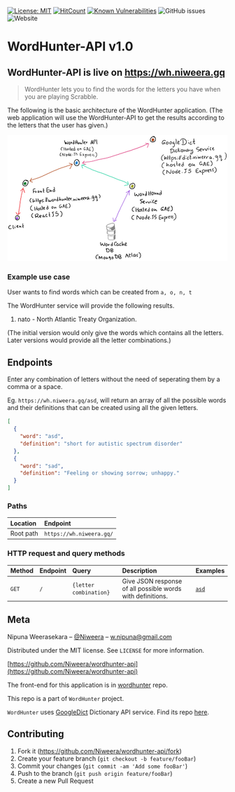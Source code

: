 [![License: MIT](https://img.shields.io/badge/License-MIT-yellow.svg)](https://opensource.org/licenses/MIT)
[![HitCount](http://hits.dwyl.io/Niweera/wordhunter-api.svg)](http://hits.dwyl.io/Niweera/wordhunter-api)
[![Known Vulnerabilities](https://snyk.io//test/github/Niweera/wordhunter-api/badge.svg?targetFile=package.json)](https://snyk.io//test/github/Niweera/wordhunter-api?targetFile=package.json)
![GitHub issues](https://img.shields.io/github/issues/Niweera/wordhunter-api)
![Website](https://img.shields.io/website/https/wh.niweera.gq?down_color=lightgrey&down_message=offline&up_color=blue&up_message=online)

# WordHunter-API v1.0

## WordHunter-API is live on https://wh.niweera.gq

> WordHunter lets you to find the words for the letters you have when you are playing Scrabble.

The following is the basic architecture of the WordHunter application. (The web application will use the WordHunter-API to get the results according to the letters that the user has given.)




![](w.png)

### Example use case

User wants to find words which can be created from `a, o, n, t`

The WordHunter service will provide the following results.
1. nato - North Atlantic Treaty Organization.

(The initial version would only give the words which contains all the letters. Later versions would provide all the letter combinations.)

## Endpoints

Enter any combination of letters without the need of seperating them by a comma or a space.

Eg. `https://wh.niweera.gq/asd`, will return an array of all the possible words and their definitions that can be created using all the given letters.

```json
[
  {
    "word": "asd",
    "definition": "short for autistic spectrum disorder"
  },
  {
    "word": "sad",
    "definition": "Feeling or showing sorrow; unhappy."
  }
]
```

### Paths

| Location | Endpoint |
| :-- | :-- |
| Root path | `https://wh.niweera.gq/`|

### HTTP request and query methods

| Method | Endpoint | Query | Description | Examples |
| :-- | :-- | :-- | :-- | :-- |
| `GET` | `/` | `{letter combination}` | Give JSON response of all possible words with definitions. | [`asd`](https://wh.niweera.gq/asd) |

## Meta

Nipuna Weerasekara – [@Niweera](https://twitter.com/Niweera) – w.nipuna@gmail.com

Distributed under the MIT license. See ``LICENSE`` for more information.

[https://github.com/Niweera/wordhunter-api](https://github.com/Niweera/wordhunter-api)

The front-end for this application is in [wordhunter](https://github.com/Niweera/wordhunter) repo.

This repo is a part of `WordHunter` project.

`WordHunter` uses [GoogleDict](https://dict.niweera.gq) Dictionary API service. Find its repo [here](https://github.com/Niweera/googledict).

## Contributing

1. Fork it (<https://github.com/Niweera/wordhunter-api/fork>)
2. Create your feature branch (`git checkout -b feature/fooBar`)
3. Commit your changes (`git commit -am 'Add some fooBar'`)
4. Push to the branch (`git push origin feature/fooBar`)
5. Create a new Pull Request

<!-- Markdown link & img dfn's -->
[npm-image]: https://img.shields.io/npm/v/datadog-metrics.svg?style=flat-square
[npm-url]: https://npmjs.org/package/datadog-metrics
[npm-downloads]: https://img.shields.io/npm/dm/datadog-metrics.svg?style=flat-square
[travis-image]: https://img.shields.io/travis/dbader/node-datadog-metrics/master.svg?style=flat-square
[travis-url]: https://travis-ci.org/dbader/node-datadog-metrics
[wiki]: https://github.com/yourname/yourproject/wiki
